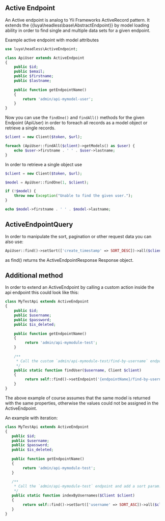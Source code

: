 ## Active Endpoint

An Active endpoint is analog to Yii Frameworks ActiveRecord pattern. It extends the {{luya\headless\base\AbstractEndpoint}} by model loading ability in order to find single and multiple data sets for a given endpoint.

Example active endpoint with model attributes

```php
use luya\headless\ActiveEndpoint;

class ApiUser extends ActiveEndpoint
{
    public $id;
    public $email;
    public $firstname;
    public $lastname;
    
    public function getEndpointName()
    {
        return 'admin/api-mymodel-user';
    }
}
```

Now you can use the `findOne()` and `findAll()` methods for the given Endpoint (ApiUser) in order to foreach all records as a model object or retrieve a single records.

```php
$client = new Client($token, $url);

foreach (ApiUser::findAll($client)->getModels() as $user) {
    echo $user->firstname . ' ' . $user->lastname;
}
```

In order to retrieve a single object use

```php
$client = new Client($token, $url);

$model = ApiUser::findOne(1, $client);

if (!$model) {
    throw new Exception("Unable to find the given user.");
}

echo $model->firstname . ' ' . $model->lastname;
```

## ActiveEndpointQuery

In order to manipulate the sort, pagination or other request data you can also use:

```php
ApiUser::find()->setSort(['create_timestamp' => SORT_DESC])->all($client);
```
 
 as find() returns the ActiveEndpointResponse Response object.
 
 ## Additional method
 
 In order to extend an ActiveEndpoint by calling a custom action inside the api endpoint this could look like this:
 
 ```php
 class MyTestApi extends ActiveEndpoint
 {
     public $id;
     public $username;
     public $password;
     public $is_deleted;
     
     public function getEndpointName()
     {
          return 'admin/api-mymodule-test';
     }
     
     /**
      * Call the custom `admin/api-mymodule-test/find-by-username` endpoint and assign the value into the MyTestApi model. 
      */
     public static function findUser($username, Client $client)
     {
          return self::find()->setEndpoint('{endpointName}/find-by-username')->setArgs(['username' => $username])->one($client);
     }
 }
 ```
 
 The above example of course assumes that the same model is returned with the same properties, otherwise the values could not be assigned in the ActiveEndpoint.
 
 An example with iteration:
 
  ```php
 class MyTestApi extends ActiveEndpoint
 {
     public $id;
     public $username;
     public $password;
     public $is_deleted;
     
     public function getEndpointName()
     {
          return 'admin/api-mymodule-test';
     }
     
     /**
      * Call the `admin/api-mymodule-test` endpoint and add a sort param.
      */
     public static function indexByUsernames($Client $client)
     {
          return self::find()->setSort(['username' => SORT_ASC])->all($client);
     }
 }
 ```
 